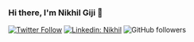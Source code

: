 ### Hi there, I'm Nikhil Giji 👋 

[![Twitter Follow](https://img.shields.io/twitter/follow/NikhilGiji?label=Follow)](https://twitter.com/intent/follow?screen_name=NikhilGiji)
[![Linkedin: Nikhil](https://img.shields.io/badge/-Nikhil-blue?style=flat-square&logo=Linkedin&logoColor=white&link=https://www.linkedin.com/in/nikhilfrancisgiji/)](https://www.linkedin.com/in/nikhilfrancisgiji/)
![GitHub followers](https://img.shields.io/github/followers/nikhilgiji?label=Follow&style=social)
